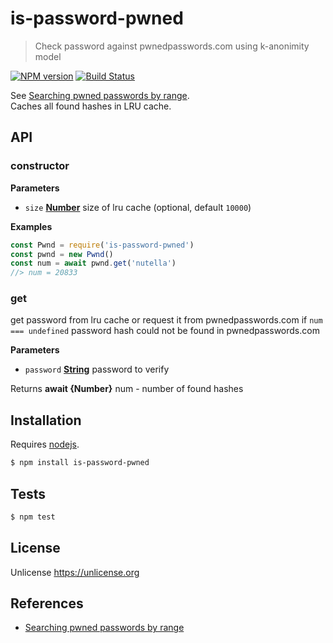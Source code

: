 # is-password-pwned

> Check password against pwnedpasswords.com using k-anonimity model

[![NPM version](https://badge.fury.io/js/is-password-pwned.svg)](https://www.npmjs.com/package/is-password-pwned/)
[![Build Status](https://api.travis-ci.com/commenthol/is-password-pwned.svg?branch=master)](https://travis-ci.com/commenthol/is-password-pwned)

See [Searching pwned passwords by range][].    
Caches all found hashes in LRU cache.

## API

<!-- Generated by documentation.js. Update this documentation by updating the source code. -->

### constructor

**Parameters**

-   `size` **[Number](https://developer.mozilla.org/docs/Web/JavaScript/Reference/Global_Objects/Number)** size of lru cache (optional, default `10000`)

**Examples**

```javascript
const Pwnd = require('is-password-pwned')
const pwnd = new Pwnd()
const num = await pwnd.get('nutella')
//> num = 20833
```

### get

get password from lru cache or request it from pwnedpasswords.com
if `num === undefined` password hash could not be found in pwnedpasswords.com

**Parameters**

-   `password` **[String](https://developer.mozilla.org/docs/Web/JavaScript/Reference/Global_Objects/String)** password to verify

Returns **await {Number}** num - number of found hashes

## Installation

Requires [nodejs](http://nodejs.org/).

```sh
$ npm install is-password-pwned
```

## Tests

```sh
$ npm test
```

## License

Unlicense https://unlicense.org

## References

- [Searching pwned passwords by range][]

[Searching pwned passwords by range]: https://haveibeenpwned.com/API/v2#SearchingPwnedPasswordsByRange
